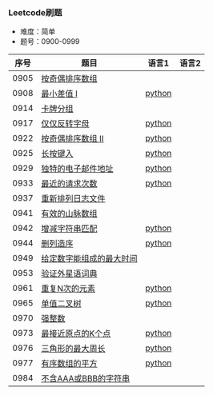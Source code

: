 ### Leetcode刷题
* 难度：简单
* 题号：0900-0999

|序号|题目|语言1|语言2|
|---|---|---|---|
|0905|<a href="https://leetcode-cn.com/problems/sort-array-by-parity/">按奇偶排序数组</a>|||
|0908|<a href="https://leetcode-cn.com/problems/smallest-range-i/">最小差值 I</a>|<a href="https://github.com/hhe0/Leetcode/tree/master/Easy/0900-0999/0908/python">python</a>||
|0914|<a href="https://leetcode-cn.com/problems/x-of-a-kind-in-a-deck-of-cards/">卡牌分组</a>|||
|0917|<a href="https://leetcode-cn.com/problems/reverse-only-letters/">仅仅反转字母</a>|<a href="https://github.com/hhe0/Leetcode/tree/master/Easy/0900-0999/0917/python">python</a>||
|0922|<a href="https://leetcode-cn.com/problems/sort-array-by-parity-ii/">按奇偶排序数组 II</a>|<a href="https://github.com/hhe0/Leetcode/tree/master/Easy/0900-0999/0922/python">python</a>||
|0925|<a href="https://leetcode-cn.com/problems/long-pressed-name/">长按键入</a>|<a href="https://github.com/hhe0/Leetcode/tree/master/Easy/0900-0999/0925/python">python</a>||
|0929|<a href="https://leetcode-cn.com/problems/unique-email-addresses/">独特的电子邮件地址</a>|<a href="https://github.com/hhe0/Leetcode/tree/master/Easy/0900-0999/0929/python">python</a>||
|0933|<a href="https://leetcode-cn.com/problems/number-of-recent-calls/">最近的请求次数</a>|<a href="https://github.com/hhe0/Leetcode/tree/master/Easy/0900-0999/0933/python">python</a>||
|0937|<a href="https://leetcode-cn.com/problems/reorder-log-files/">重新排列日志文件</a>|||
|0941|<a href="https://leetcode-cn.com/problems/valid-mountain-array/">有效的山脉数组</a>|||
|0942|<a href="https://leetcode-cn.com/problems/di-string-match/">增减字符串匹配</a>|<a href="https://github.com/hhe0/Leetcode/tree/master/Easy/0900-0999/0942/python">python</a>||
|0944|<a href="https://leetcode-cn.com/problems/delete-columns-to-make-sorted/">删列造序</a>|<a href="https://github.com/hhe0/Leetcode/tree/master/Easy/0900-0999/0944/python">python</a>||
|0949|<a href="https://leetcode-cn.com/problems/largest-time-for-given-digits/">给定数字能组成的最大时间</a>|||
|0953|<a href="https://leetcode-cn.com/problems/verifying-an-alien-dictionary/">验证外星语词典</a>|||
|0961|<a href="https://leetcode-cn.com/problems/n-repeated-element-in-size-2n-array/">重复N次的元素</a>|<a href="https://github.com/hhe0/Leetcode/tree/master/Easy/0900-0999/0961/python">python</a>||
|0965|<a href="https://leetcode-cn.com/problems/univalued-binary-tree/">单值二叉树</a>|<a href="https://github.com/hhe0/Leetcode/tree/master/Easy/0900-0999/0965/python">python</a>||
|0970|<a href="https://leetcode-cn.com/problems/powerful-integers/">强整数</a>|||
|0973|<a href="https://leetcode-cn.com/problems/k-closest-points-to-origin/">最接近原点的K个点</a>|<a href="https://github.com/hhe0/Leetcode/tree/master/Easy/0900-0999/0973/python">python</a>||
|0976|<a href="https://leetcode-cn.com/problems/largest-perimeter-triangle/">三角形的最大周长</a>|<a href="https://github.com/hhe0/Leetcode/tree/master/Easy/0900-0999/0976/python">python</a>||
|0977|<a href="https://leetcode-cn.com/problems/squares-of-a-sorted-array/">有序数组的平方</a>|<a href="https://github.com/hhe0/Leetcode/tree/master/Easy/0900-0999/0977/python">python</a>||
|0984|<a href="https://leetcode-cn.com/problems/string-without-aaa-or-bbb/">不含AAA或BBB的字符串</a>|||

